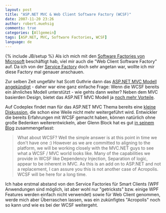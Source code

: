 ```yaml
---
layout: post
title: "ASP.NET MVC & Web Client Software Factory (WCSF)"
date: 2007-11-20 23:26
author: robert.muehsig
comments: true
categories: [Allgemein]
tags: [ASP.NET, MVC, Software Factories, WCSF]
language: de
---
```

{% include JB/setup %}
Als ich mich mit den <a target="_blank" href="{{BASE_PATH}}/artikel/howto-microsoft-patterns-practices-software-factories-verstehen/">Software Factories von Microsoft</a> beschäftigt hab, viel mir auch die "Web Client Software Factory" auf. Da ich von der <a target="_blank" href="{{BASE_PATH}}/artikel/howto-microsoft-pp-web-service-factory-service-factory-teil-3-praktisches-hello-world/">Service Factory</a> doch sehr angetan war, wollte ich mir diese Factory mal genauer anschauen.

Zur selben Zeit ungefähr hat Scott Guthrie dann das <a target="_blank" href="http://weblogs.asp.net/scottgu/archive/2007/10/14/asp-net-mvc-framework.aspx">ASP.NET MVC Modell angekündigt</a> - daher war eine ganz einfache Frage: Wenn die WCSF bereits ein ähnliches Modell unterstützt - wie gehts dann weiter? Neben dem MVC basierden Design, bietet das ASP.NET MVC Modell ja <a target="_blank" href="http://weblogs.asp.net/scottgu/archive/2007/10/14/asp-net-mvc-framework.aspx">noch mehr Vorteile</a>.

Auf Codeplex findet man für das ASP.NET MVC Thema bereits eine <a target="_blank" href="http://www.codeplex.com/websf/Thread/View.aspx?ThreadId=16460">kleine Diskussion</a>, die schon eine Weile nicht mehr weitergeführt wird.
Entwickler die bereits Erfahrungen mit WCSF gemacht haben, können natürlich ohne große Bedenken weiterentwickeln, aber Glenn Block hat es gut <a target="_blank" href="http://blogs.msdn.com/gblock/archive/2007/10/07/alt-net-headline-mvc-for-asp-net-is-coming.aspx">in seinem Blog</a> zusammengefasst:
<blockquote>What about WCSF? Well the simple answer is at this point in time we don't have one :) However as we are committed to aligning to the platform, we will be working closely with the MVC.NET guys to see what a WCSF / MVC world looks like. Many of the capabilities we provide in WCSF like Dependency Injection, Separation of logic, appear to be inherent in MVC. As this is an add on to ASP.NET and not a replacement, I can assure you this is not another case of Acropolis. WCSF will be here for a long time.</blockquote>
Ich habe erstmal abstand von den Service Factories für Smart Clients (WPF Anwendungen sind möglich, ist aber wohl nur "getricksts" bzw. einige WPF Features werden einfach nicht verwendet) sowie für Web Client genommen, werde mich aber Überraschen lassen, was ein zukünfigtes "Acropolis" noch so kann und wie es bei der WCSF weitergeht.
